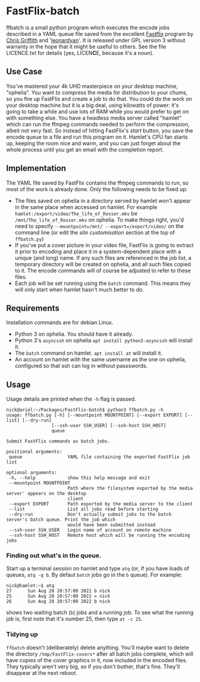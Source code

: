 # FastFlix-batch

ffbatch is a small python program which executes the encode jobs
described in a YAML queue file saved from the excellent [Fastflix](https://github.com/cdgriffith/FastFlix)
program by [Chris Griffith](https://github.com/cdgriffith) and '[leonardyan](https://github.com/leonardyan)'.
It is released under GPL version 3 without warranty in the hope that it might be useful
to others. See the file LICENCE.txt for details (yes, LICEN**C**E, because it's a noun).

## Use Case

You've mastered your 4k UHD masterpiece on your desktop machine, "ophelia".
You want to compress the media for distribution to your chums, so you fire
up FastFlix and create a job to do that. You could do the work on your desktop
machine but it is a big deal, using kilowatts of power: it's going to take
a while and use lots of RAM while you would prefer to get on with something else.
You have a headless media server called "hamlet" which can run the ffmpeg commands
needed to perform the compression, albeit not very fast. So instead of hitting
FastFlix's *start* button, you save the encode queue to a file and run this
program on it. Hamlet's CPU fan starts up, keeping the room nice and warm,
and you can just forget about the whole process until you get an email with
the completion report.

## Implementation

The YAML file saved by FastFlix contains the ffmpeg commands to run, so most of the work
is already done. Only the following needs to be fixed up:
 * The files saved on ophelia in a directory served by hamlet won't appear in the
 same place when accessed on hamlet. For example ``hamlet:/export/video/The_life_of_Rosser.mkv``
 be ``/mnt/The_life_of_Rosser.mkv`` on ophelia. To make things right, you'd need to
 specify ``--mountpoint=/mnt/ --export=/export/video/`` on the command line (or
 edit the *site customisation* section at the top of ``ffbatch.py``)
 * If you've put a cover picture in your video file, FastFlix is going to extract
 it prior to encoding and place it in a system-dependent place with a unique (and long) name.
 If any such files are referenced in the job list, a temporary directory
 will be created on ophelia, and all such files copied to it. The encode commands
 will of course be adjusted to refer to these files.
 * Each job will be set running using the ``batch`` command. This means they will only
 start when hamlet hasn't much better to do.
 
 ## Requirements
 
 Installation commands are for debian Linux.
 
 * Python 3 on ophelia. You should have it already.
 * Python 3's `asyncssh` on ophelia `apt install python3-asyncssh` will install it.
 * The `batch` command on hamlet. `apt install at` will install it.
 * An account on hamlet with the same username as the one on ophelia, configured
 so that ssh can log in without passswords.
 
 ## Usage
 
 Usage details are printed when the ``-h`` flag is passed.
 ```
nick@ariel:~/Packages/FastFlix-batch$ python3 ffbatch.py -h
usage: ffbatch.py [-h] [--mountpoint MOUNTPOINT] [--export EXPORT] [--list] [--dry-run]
                  [--ssh-user SSH_USER] [--ssh-host SSH_HOST]
                  queue

Submit FastFlix commands as batch jobs.

positional arguments:
  queue                 YAML file containing the exported FastFlix job list

optional arguments:
  -h, --help            show this help message and exit
  --mountpoint MOUNTPOINT
                        Path where the filesystem exported by the media server' appears on the desktop
                        client
  --export EXPORT       Path exported by the media server to the client
  --list                List all jobs read before starting
  --dry-run             Don't actually submit jobs to the batch server's batch queue. Print the job which
                        would have been submitted instead
  --ssh-user SSH_USER   Login name of account on remote machine
  --ssh-host SSH_HOST   Remote host which will be running the encoding jobs
```
 ### Finding out what's in the queue.
 
 Start up a terminal session on hamlet and type ``atq`` (or, if you have loads of queues,
 ``atq -q b``. By defaut ``batch`` jobs go in the ``b`` queue). For example:
 
 ```
nick@hamlet:~$ atq
27      Sun Aug 28 20:57:00 2022 b nick
25      Sun Aug 28 20:57:00 2022 = nick
26      Sun Aug 28 20:57:00 2022 b nick
```
 shows two waiting batch (``b``) jobs and a running job. To see what the running job is,
 first note that it's number 25, then type ``at -c 25``.
 
 ### Tidying up
 
 ``ffbatch`` doesn't (deliberately) delete anything. You'll maybe want to delete
 the directory ``/tmp/FastFlix-covers*`` after all batch jobs complete, which will
 have copies of the cover graphics in it, now included in the encoded files. They
 typically aren't very big, so if you don't bother, that's fine. They'll disappear
 at the next reboot.
